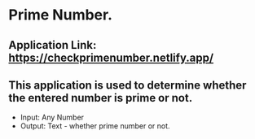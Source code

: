# Prime Number.

## Application Link: https://checkprimenumber.netlify.app/

## This application is used to determine whether the entered number is prime or not.

* Input: Any Number
* Output: Text - whether prime number or not.  
